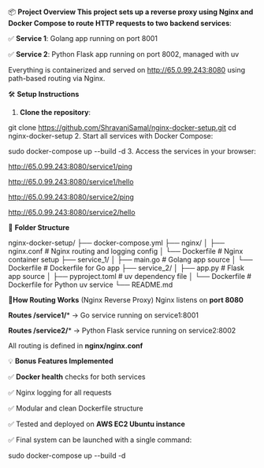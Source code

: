 📦 **Project Overview
This project sets up a reverse proxy using Nginx and Docker Compose to route HTTP requests to two backend services**:

✅ **Service 1**: Golang app running on port 8001

✅ **Service 2**: Python Flask app running on port 8002, managed with uv

Everything is containerized and served on http://65.0.99.243:8080 using path-based routing via Nginx.

🛠 **Setup Instructions**
1. **Clone the repository**:

git clone https://github.com/ShravaniSamal/nginx-docker-setup.git
cd nginx-docker-setup
2. Start all services with Docker Compose:

sudo docker-compose up --build -d
3. Access the services in your browser:

http://65.0.99.243:8080/service1/ping

http://65.0.99.243:8080/service1/hello

http://65.0.99.243:8080/service2/ping

http://65.0.99.243:8080/service2/hello

📁 **Folder Structure**

nginx-docker-setup/
├── docker-compose.yml
├── nginx/
│   ├── nginx.conf          # Nginx routing and logging config
│   └── Dockerfile          # Nginx container setup
├── service_1/
│   ├── main.go             # Golang app source
│   └── Dockerfile          # Dockerfile for Go app
├── service_2/
│   ├── app.py              # Flask app source
│   ├── pyproject.toml      # uv dependency file
│   └── Dockerfile          # Dockerfile for Python uv service
└── README.md

🔁**How Routing Works** (Nginx Reverse Proxy)
Nginx listens on **port 8080**

**Routes /service1/*** → Go service running on service1:8001

**Routes /service2/*** → Python Flask service running on service2:8002

All routing is defined in **nginx/nginx.conf**

💡 **Bonus Features Implemented**

✅ **Docker health** checks for both services

✅ Nginx logging for all requests

✅ Modular and clean Dockerfile structure

✅ Tested and deployed on **AWS EC2 Ubuntu instance**

✅ Final system can be launched with a single command:

sudo docker-compose up --build -d
